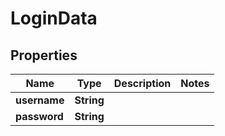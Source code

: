 

# LoginData

## Properties

Name | Type | Description | Notes
------------ | ------------- | ------------- | -------------
**username** | **String** |  | 
**password** | **String** |  | 




